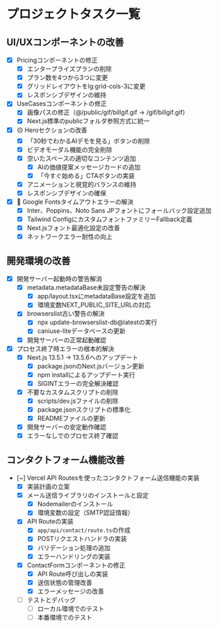 # プロジェクトタスク一覧

## UI/UXコンポーネントの改善
- [x] Pricingコンポーネントの修正
  - [x] エンタープライズプランの削除
  - [x] プラン数を4つから3つに変更
  - [x] グリッドレイアウトをlg:grid-cols-3に変更
  - [x] レスポンシブデザインの維持
- [x] UseCasesコンポーネントの修正
  - [x] 画像パスの修正（@/public/gif/billgif.gif → /gif/billgif.gif）
  - [x] Next.js標準のpublicフォルダ参照方式に統一
- [x] 🟡 Heroセクションの改善
  - [x] 「30秒でわかるAIデモを見る」ボタンの削除
  - [x] ビデオモーダル機能の完全削除
  - [x] 空いたスペースの適切なコンテンツ追加
    - [x] AIの価値提案メッセージカードの追加
    - [x] 「今すぐ始める」CTAボタンの実装
  - [x] アニメーションと視覚的バランスの維持
  - [x] レスポンシブデザインの確保
- [x] 🔴 Google Fontsタイムアウトエラーの解決
  - [x] Inter、Poppins、Noto Sans JPフォントにフォールバック設定追加
  - [x] Tailwind ConfigにカスタムフォントファミリーFallback定義
  - [x] Next.jsフォント最適化設定の改善
  - [x] ネットワークエラー耐性の向上

## 開発環境の改善
- [x] 開発サーバー起動時の警告解消
  - [x] metadata.metadataBase未設定警告の解決
    - [x] app/layout.tsxにmetadataBase設定を追加
    - [x] 環境変数NEXT_PUBLIC_SITE_URLの対応
  - [x] browserslist古い警告の解決
    - [x] npx update-browserslist-db@latestの実行
    - [x] caniuse-liteデータベースの更新
  - [x] 開発サーバーの正常起動確認
- [x] プロセス終了時エラーの根本的解決
  - [x] Next.js 13.5.1 → 13.5.6へのアップデート
    - [x] package.jsonのNext.jsバージョン更新
    - [x] npm installによるアップデート実行
    - [x] SIGINTエラーの完全解決確認
  - [x] 不要なカスタムスクリプトの削除
    - [x] scripts/dev.jsファイルの削除
    - [x] package.jsonスクリプトの標準化
    - [x] READMEファイルの更新
  - [x] 開発サーバーの安定動作確認
  - [x] エラーなしでのプロセス終了確認

## コンタクトフォーム機能改善
- [~] Vercel API Routesを使ったコンタクトフォーム送信機能の実装
  - [x] 実装計画の立案
  - [x] メール送信ライブラリのインストールと設定
    - [x] Nodemailerのインストール
    - [x] 環境変数の設定（SMTP認証情報）
  - [x] API Routeの実装
    - [x] `app/api/contact/route.ts`の作成
    - [x] POSTリクエストハンドラの実装
    - [x] バリデーション処理の追加
    - [x] エラーハンドリングの実装
  - [x] ContactFormコンポーネントの修正
    - [x] API Route呼び出しの実装
    - [x] 送信状態の管理改善
    - [x] エラーメッセージの改善
  - [ ] テストとデバッグ
    - [ ] ローカル環境でのテスト
    - [ ] 本番環境でのテスト 